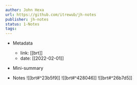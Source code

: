 ```yaml
---
author: John Hexa
url: https://github.com/itrewub/jh-notes
publisher: jh-notes
status: 1-Notes
tags: 
---
```

- Metadata
	- link: [[brt]]
	- date: [[2022-02-01]]
- Mini-summary

- Notes
![[brt#^23b5f9]]
![[brt#^428046]]
![[brt#^26b7d5]]